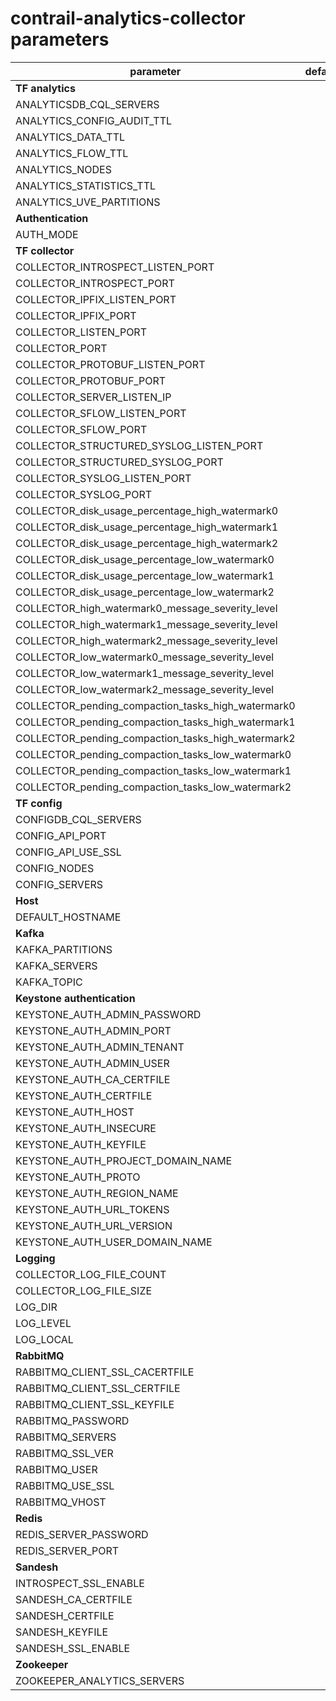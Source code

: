 # contrail-analytics-collector parameters

| parameter                                          | default |
| -------------------------------------------------- | ------- |
| **TF analytics**                                   |         |
| ANALYTICSDB_CQL_SERVERS                            |         |
| ANALYTICS_CONFIG_AUDIT_TTL                         |         |
| ANALYTICS_DATA_TTL                                 |         |
| ANALYTICS_FLOW_TTL                                 |         |
| ANALYTICS_NODES                                    |         |
| ANALYTICS_STATISTICS_TTL                           |         |
| ANALYTICS_UVE_PARTITIONS                           |         |
| **Authentication**                                 |         |
| AUTH_MODE                                          |         |
| **TF collector**                                   |         |
| COLLECTOR_INTROSPECT_LISTEN_PORT                   |         |
| COLLECTOR_INTROSPECT_PORT                          |         |
| COLLECTOR_IPFIX_LISTEN_PORT                        |         |
| COLLECTOR_IPFIX_PORT                               |         |
| COLLECTOR_LISTEN_PORT                              |         |
| COLLECTOR_PORT                                     |         |
| COLLECTOR_PROTOBUF_LISTEN_PORT                     |         |
| COLLECTOR_PROTOBUF_PORT                            |         |
| COLLECTOR_SERVER_LISTEN_IP                         |         |
| COLLECTOR_SFLOW_LISTEN_PORT                        |         |
| COLLECTOR_SFLOW_PORT                               |         |
| COLLECTOR_STRUCTURED_SYSLOG_LISTEN_PORT            |         |
| COLLECTOR_STRUCTURED_SYSLOG_PORT                   |         |
| COLLECTOR_SYSLOG_LISTEN_PORT                       |         |
| COLLECTOR_SYSLOG_PORT                              |         |
| COLLECTOR_disk_usage_percentage_high_watermark0    |         |
| COLLECTOR_disk_usage_percentage_high_watermark1    |         |
| COLLECTOR_disk_usage_percentage_high_watermark2    |         |
| COLLECTOR_disk_usage_percentage_low_watermark0     |         |
| COLLECTOR_disk_usage_percentage_low_watermark1     |         |
| COLLECTOR_disk_usage_percentage_low_watermark2     |         |
| COLLECTOR_high_watermark0_message_severity_level   |         |
| COLLECTOR_high_watermark1_message_severity_level   |         |
| COLLECTOR_high_watermark2_message_severity_level   |         |
| COLLECTOR_low_watermark0_message_severity_level    |         |
| COLLECTOR_low_watermark1_message_severity_level    |         |
| COLLECTOR_low_watermark2_message_severity_level    |         |
| COLLECTOR_pending_compaction_tasks_high_watermark0 |         |
| COLLECTOR_pending_compaction_tasks_high_watermark1 |         |
| COLLECTOR_pending_compaction_tasks_high_watermark2 |         |
| COLLECTOR_pending_compaction_tasks_low_watermark0  |         |
| COLLECTOR_pending_compaction_tasks_low_watermark1  |         |
| COLLECTOR_pending_compaction_tasks_low_watermark2  |         |
| **TF config**                                      |         |
| CONFIGDB_CQL_SERVERS                               |         |
| CONFIG_API_PORT                                    |         |
| CONFIG_API_USE_SSL                                 |         |
| CONFIG_NODES                                       |         |
| CONFIG_SERVERS                                     |         |
| **Host**                                           |         |
| DEFAULT_HOSTNAME                                   |         |
| **Kafka**                                          |         |
| KAFKA_PARTITIONS                                   |         |
| KAFKA_SERVERS                                      |         |
| KAFKA_TOPIC                                        |         |
| **Keystone authentication**                        |         |
| KEYSTONE_AUTH_ADMIN_PASSWORD                       |         |
| KEYSTONE_AUTH_ADMIN_PORT                           |         |
| KEYSTONE_AUTH_ADMIN_TENANT                         |         |
| KEYSTONE_AUTH_ADMIN_USER                           |         |
| KEYSTONE_AUTH_CA_CERTFILE                          |         |
| KEYSTONE_AUTH_CERTFILE                             |         |
| KEYSTONE_AUTH_HOST                                 |         |
| KEYSTONE_AUTH_INSECURE                             |         |
| KEYSTONE_AUTH_KEYFILE                              |         |
| KEYSTONE_AUTH_PROJECT_DOMAIN_NAME                  |         |
| KEYSTONE_AUTH_PROTO                                |         |
| KEYSTONE_AUTH_REGION_NAME                          |         |
| KEYSTONE_AUTH_URL_TOKENS                           |         |
| KEYSTONE_AUTH_URL_VERSION                          |         |
| KEYSTONE_AUTH_USER_DOMAIN_NAME                     |         |
| **Logging**                                        |         |
| COLLECTOR_LOG_FILE_COUNT                           |         |
| COLLECTOR_LOG_FILE_SIZE                            |         |
| LOG_DIR                                            |         |
| LOG_LEVEL                                          |         |
| LOG_LOCAL                                          |         |
| **RabbitMQ**                                       |         |
| RABBITMQ_CLIENT_SSL_CACERTFILE                     |         |
| RABBITMQ_CLIENT_SSL_CERTFILE                       |         |
| RABBITMQ_CLIENT_SSL_KEYFILE                        |         |
| RABBITMQ_PASSWORD                                  |         |
| RABBITMQ_SERVERS                                   |         |
| RABBITMQ_SSL_VER                                   |         |
| RABBITMQ_USER                                      |         |
| RABBITMQ_USE_SSL                                   |         |
| RABBITMQ_VHOST                                     |         |
| **Redis**                                          |         |
| REDIS_SERVER_PASSWORD                              |         |
| REDIS_SERVER_PORT                                  |         |
| **Sandesh**                                        |         |
| INTROSPECT_SSL_ENABLE                              |         |
| SANDESH_CA_CERTFILE                                |         |
| SANDESH_CERTFILE                                   |         |
| SANDESH_KEYFILE                                    |         |
| SANDESH_SSL_ENABLE                                 |         |
| **Zookeeper**                                      |         |
| ZOOKEEPER_ANALYTICS_SERVERS                        |         |
